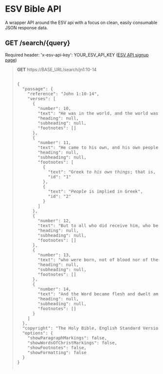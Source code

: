 <h1>ESV Bible API</h1>
A wrapper API around the ESV api with a focus on clean, easily consumable JSON response data.

<h2><strong>GET</strong> /search/{query}    </h2>
Required header: 'x-esv-api-key': YOUR_ESV_API_KEY (<a href="http://www.esvapi.org/signup">ESV API signup page</a>)    
<blockquote>
    <strong>GET</strong> https://BASE_URL/search/jn1:10-14
    <br/>
    <br/>
    <pre>
{
  "passage": {
    "reference": "John 1:10-14",
    "verses": [
      {
        "number": 10,
        "text": "He was in the world, and the world was made through him, yet the world did not know him.",
        "heading": null,
        "subheading": null,
        "footnotes": []
      },
      {
        "number": 11,
        "text": "He came to his own, and his own people did not receive him.",
        "heading": null,
        "subheading": null,
        "footnotes": [
          {
            "text": "Greek <i>to his own things</i>; that is, to his own domain, or to his own people",
            "id": "1"
          },
          {
            "text": "<i>People</i> is implied in Greek",
            "id": "2"
          }
        ]
      },
      {
        "number": 12,
        "text": "But to all who did receive him, who believed in his name, he gave the right to become children of God,",
        "heading": null,
        "subheading": null,
        "footnotes": []
      },
      {
        "number": 13,
        "text": "who were born, not of blood nor of the will of the flesh nor of the will of man, but of God.",
        "heading": null,
        "subheading": null,
        "footnotes": []
      },
      {
        "number": 14,
        "text": "And the Word became flesh and dwelt among us, and we have seen his glory, glory as of the only Son from the Father, full of grace and truth.",
        "heading": null,
        "subheading": null,
        "footnotes": []
      }
    ]
  },
  "copyright": "The Holy Bible, English Standard Version copyright (c)2001 by Crossway Bibles, a division of Good News Publishers. Used by permission. All rights reserved. http://www.esv.org",
  "options": {
    "showParagraphMarkings": false,
    "showWordsOfChristMarkings": false,
    "showFootnotes": false,
    "showFormatting": false
  }
}
        </pre>
    </blockquote>
